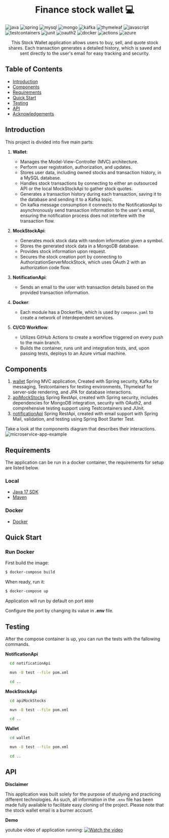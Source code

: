 [JAVASCRIPT__BADGE]: https://img.shields.io/badge/Javascript-000?style=for-the-badge&logo=javascript
[THYMELEAF__BADGE]: https://img.shields.io/badge/Thymeleaf-%23005C0F.svg?style=for-the-badge&logo=Thymeleaf&logoColor=white
[MYSQL__BADGE]: https://img.shields.io/badge/mysql-4479A1.svg?style=for-the-badge&logo=mysql&logoColor=white
[KAFKA__BADGE]: https://img.shields.io/badge/Apache%20Kafka-000?style=for-the-badge&logo=apachekafka
[TESTCONTAINERS__BADGE]: https://img.shields.io/badge/Testcontainers-%23316192?style=for-the-badge&logo=box&logoColor=white
[JUNIT__BADGE]: https://img.shields.io/badge/JUnit-C71A36?style=for-the-badge&logo=openjdk&logoColor=white
[JAVA_BADGE]:https://img.shields.io/badge/java-%23ED8B00.svg?style=for-the-badge&logo=openjdk&logoColor=white
[SPRING_BADGE]: https://img.shields.io/badge/spring-%236DB33F.svg?style=for-the-badge&logo=spring&logoColor=white
[MONGO_BADGE]:https://img.shields.io/badge/MongoDB-%234ea94b.svg?style=for-the-badge&logo=mongodb&logoColor=white
[AZURE_BADGE]:https://img.shields.io/badge/azure-%230072C6.svg?style=for-the-badge&logo=microsoftazure&logoColor=white
[OAUTH2_BADGE]:https://img.shields.io/badge/Auth0-EB5424?logo=auth0&logoColor=fff&style=for-the-badge
[ACTIONS_BADGE]:https://img.shields.io/badge/GitHub%20Actions-2088FF?logo=githubactions&logoColor=fff&style=for-the-badge
[DOCKER_BADGE]:https://img.shields.io/badge/Docker-2496ED?logo=docker&logoColor=fff&style=for-the-badge

<h1 align="center" style="font-weight: bold;">Finance stock wallet 💻</h1>

![java][JAVA_BADGE]
![spring][SPRING_BADGE]
![mysql][MYSQL__BADGE]
![mongo][MONGO_BADGE]
![kafka][KAFKA__BADGE]
![thymeleaf][THYMELEAF__BADGE]
![javascript][JAVASCRIPT__BADGE]
![testcontainers][TESTCONTAINERS__BADGE]
![junit][JUNIT__BADGE]
![oauth2][OAUTH2_BADGE]
![docker][DOCKER_BADGE]
![actions][ACTIONS_BADGE]
![azure][AZURE_BADGE]

<p align="center">
  This Stock Wallet application allows users to buy, sell, and quote stock shares. Each transaction generates a detailed history, which is saved and sent directly to the user's email for easy tracking and security.
</p>


## Table of Contents

- [Introduction](#introduction)
- [Components](#components)
- [Requirements](#requirements)
- [Quick Start](#quick-start)
- [Testing](#testing)
- [API](#requirements)
- [Acknowledgements](#acknowledgements)




## Introduction

This project is divided into five main parts:

1. **Wallet**:
   - Manages the Model-View-Controller (MVC) architecture.
   - Perform user registration, authorization, and updates.
   - Stores user data, including owned stocks and transaction history, in a MySQL database.
   - Handles stock transactions by connecting to either an outsourced API or the local MockStockApi to gather stock quotes.
   - Generates a transaction history during each transaction, saving it to the database and sending it to a Kafka topic.
   - On kafka message consumption it connects to the NotificationApi to asynchronously send transaction information to the user's email, ensuring the notification process does not interfere with the transaction flow.

2. **MockStockApi**:
   - Generates mock stock data with random information given a symbol.
   - Stores the generated stock data in a MongoDB database.
   - Provides stock information upon request.
   - Secures the stock creation port by connecting to AuthorizationServerMockStock, which uses OAuth 2 with an authorization code flow.

3. **NotificationApi**:
   - Sends an email to the user with transaction details based on the provided transaction information.

4. **Docker**:
   - Each module has a Dockerfile, which is used by `compose.yaml` to create a network of interdependent services.

5. **CI/CD Workflow**:
   - Utilizes GitHub Actions to create a workflow triggered on every push to the main branch.
   - Builds the container, runs unit and integration tests, and, upon passing tests, deploys to an Azure virtual machine.

## Components

1. [wallet](/wallet) Spring MVC application, Created with Spring security, Kafka for messaging, Testcontainers for testing environments, Thymeleaf for server-side rendering, and JPA for database interactions.
2. [apiMockStocks](/apiMockStocks) Spring RestApi, created with Spring security, includes dependencies for MongoDB integration, security with OAuth2, and comprehensive testing support using Testcontainers and JUnit.
3. [notificationApi](/notificationApi) Spring RestApi, created with email support with Spring Mail, validation, and testing using Spring Boot Starter Test.

Take a look at the components diagram that describes their interactions.
![microservice-app-example](https://github.com/user-attachments/assets/2d3bafd8-3bd8-4b60-9fa1-3ac2295d919c)


## Requirements
The application can be run in a docker container, the requirements for setup are listed below.

### Local
* [Java 17 SDK](https://www.oracle.com/java/technologies/javase/jdk17-archive-downloads.html)
* [Maven](https://maven.apache.org/download.cgi)


### Docker
* [Docker](https://www.docker.com/get-docker)


## Quick Start

### Run Docker

First build the image:
```bash
$ docker-compose build
```

When ready, run it:
```bash
$ docker-compose up
```

Application will run by default on port `8080`

Configure the port by changing its value in __.env__ file.


## Testing
After the compose container is up, you can run the tests with the fallowing commands.

**NotificationApi**
```bash
  cd notificationApi
```

```bash
  mvn -B test --file pom.xml
```

```bash
  cd ..
```

**MockStockApi**
```bash
  cd apiMockStocks
```

```bash
  mvn -B test --file pom.xml
```

```bash
  cd ..
```

**Wallet**
```bash
  cd wallet
```

```bash
  mvn -B test --file pom.xml
```

```bash
  cd ..
```

## API

**Disclaimer**

This application was built solely for the purpose of studying and practicing different technologies. As such, all information in the `.env` file has been made fully available to facilitate easy cloning of the project. Please note that the stock wallet email is a burner account.

**Demo**

youtube video of application running: [![Watch the video](https://img.youtube.com/vi/1gbRvNPtIts/maxresdefault.jpg)](https://www.youtube.com/watch?v=1gbRvNPtIts)
